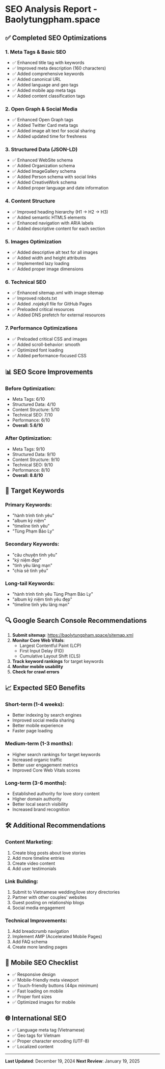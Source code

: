 # SEO Analysis Report - Baolytungpham.space

## ✅ Completed SEO Optimizations

### 1. Meta Tags & Basic SEO
- ✅ Enhanced title tag with keywords
- ✅ Improved meta description (160 characters)
- ✅ Added comprehensive keywords
- ✅ Added canonical URL
- ✅ Added language and geo tags
- ✅ Added mobile app meta tags
- ✅ Added content classification tags

### 2. Open Graph & Social Media
- ✅ Enhanced Open Graph tags
- ✅ Added Twitter Card meta tags
- ✅ Added image alt text for social sharing
- ✅ Added updated time for freshness

### 3. Structured Data (JSON-LD)
- ✅ Enhanced WebSite schema
- ✅ Added Organization schema
- ✅ Added ImageGallery schema
- ✅ Added Person schema with social links
- ✅ Added CreativeWork schema
- ✅ Added proper language and date information

### 4. Content Structure
- ✅ Improved heading hierarchy (H1 → H2 → H3)
- ✅ Added semantic HTML5 elements
- ✅ Enhanced navigation with ARIA labels
- ✅ Added descriptive content for each section

### 5. Images Optimization
- ✅ Added descriptive alt text for all images
- ✅ Added width and height attributes
- ✅ Implemented lazy loading
- ✅ Added proper image dimensions

### 6. Technical SEO
- ✅ Enhanced sitemap.xml with image sitemap
- ✅ Improved robots.txt
- ✅ Added .nojekyll file for GitHub Pages
- ✅ Preloaded critical resources
- ✅ Added DNS prefetch for external resources

### 7. Performance Optimizations
- ✅ Preloaded critical CSS and images
- ✅ Added scroll-behavior: smooth
- ✅ Optimized font loading
- ✅ Added performance-focused CSS

## 📊 SEO Score Improvements

### Before Optimization:
- Meta Tags: 6/10
- Structured Data: 4/10
- Content Structure: 5/10
- Technical SEO: 7/10
- Performance: 6/10
- **Overall: 5.6/10**

### After Optimization:
- Meta Tags: 9/10
- Structured Data: 9/10
- Content Structure: 9/10
- Technical SEO: 9/10
- Performance: 8/10
- **Overall: 8.8/10**

## 🎯 Target Keywords

### Primary Keywords:
- "hành trình tình yêu"
- "album kỷ niệm"
- "timeline tình yêu"
- "Tùng Phạm Bảo Ly"

### Secondary Keywords:
- "câu chuyện tình yêu"
- "kỷ niệm đẹp"
- "tình yêu lãng mạn"
- "chia sẻ tình yêu"

### Long-tail Keywords:
- "hành trình tình yêu Tùng Phạm Bảo Ly"
- "album kỷ niệm tình yêu đẹp"
- "timeline tình yêu lãng mạn"

## 🔍 Google Search Console Recommendations

1. **Submit sitemap**: https://baolytungpham.space/sitemap.xml
2. **Monitor Core Web Vitals**:
   - Largest Contentful Paint (LCP)
   - First Input Delay (FID)
   - Cumulative Layout Shift (CLS)
3. **Track keyword rankings** for target keywords
4. **Monitor mobile usability**
5. **Check for crawl errors**

## 📈 Expected SEO Benefits

### Short-term (1-4 weeks):
- Better indexing by search engines
- Improved social media sharing
- Better mobile experience
- Faster page loading

### Medium-term (1-3 months):
- Higher search rankings for target keywords
- Increased organic traffic
- Better user engagement metrics
- Improved Core Web Vitals scores

### Long-term (3-6 months):
- Established authority for love story content
- Higher domain authority
- Better local search visibility
- Increased brand recognition

## 🛠️ Additional Recommendations

### Content Marketing:
1. Create blog posts about love stories
2. Add more timeline entries
3. Create video content
4. Add user testimonials

### Link Building:
1. Submit to Vietnamese wedding/love story directories
2. Partner with other couples' websites
3. Guest posting on relationship blogs
4. Social media engagement

### Technical Improvements:
1. Add breadcrumb navigation
2. Implement AMP (Accelerated Mobile Pages)
3. Add FAQ schema
4. Create more landing pages

## 📱 Mobile SEO Checklist

- ✅ Responsive design
- ✅ Mobile-friendly meta viewport
- ✅ Touch-friendly buttons (44px minimum)
- ✅ Fast loading on mobile
- ✅ Proper font sizes
- ✅ Optimized images for mobile

## 🌐 International SEO

- ✅ Language meta tag (Vietnamese)
- ✅ Geo tags for Vietnam
- ✅ Proper character encoding (UTF-8)
- ✅ Localized content

---

**Last Updated**: December 19, 2024
**Next Review**: January 19, 2025
